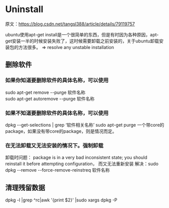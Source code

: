 # Uninstall 
原文：https://blog.csdn.net/tangsl388/article/details/79119757 

ubuntu使用apt-get install是一个很简单的东西，但是有时因为各种原因，apt-get安装一半的时候安装失败了，这时候需要卸载之前安装的，关于ubuntu卸载安装包的方法很多。
=> resolve any unstable installation

## 删除软件
### 如果你知道要删除软件的具体名称，可以使用               
sudo apt-get remove --purge 软件名称  
sudo apt-get autoremove --purge 软件名称 

### 如果不知道要删除软件的具体名称，可以使用
dpkg --get-selections | grep ‘软件相关名称’
sudo apt-get purge 一个带core的package，如果没有带core的package，则是情况而定。

### 在无法卸载又无法安装的情况下。强制卸载
卸载时问题： package is in a very bad inconsistent state; you should  reinstall it before attempting configuration， 而又无法重新安装
解决：sudo dpkg --remove --force-remove-reinstreq  软件名称

## 清理残留数据
dpkg -l |grep ^rc|awk '{print $2}' |sudo xargs dpkg -P 
